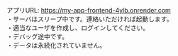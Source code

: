 アプリURL: https://my-app-frontend-4ylb.onrender.com  
・サーバはスリープ中です。連絡いただければ起動します。  
・適当なユーザを作成し、ログインしてください。  
・デバッグ途中です。  
・データは永続化されていません。  
